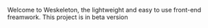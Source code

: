 Welcome to Weskeleton, the lightweight and easy to use front-end freamwork. 
This project is in beta version